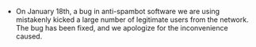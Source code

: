   * On January 18th, a bug in anti-spambot software we are using mistakenly
kicked a large number of legitimate users from the network. The bug has been
fixed, and we apologize for the inconvenience caused.
